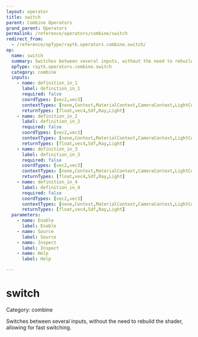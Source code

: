 ```yaml
---
layout: operator
title: switch
parent: Combine Operators
grand_parent: Operators
permalink: /reference/operators/combine/switch
redirect_from:
  - /reference/opType/raytk.operators.combine.switch/
op:
  name: switch
  summary: Switches between several inputs, without the need to rebuild the shader, allowing for fast switching.
  opType: raytk.operators.combine.switch
  category: combine
  inputs:
    - name: definition_in_1
      label: definition_in_1
      required: false
      coordTypes: [vec2,vec3]
      contextTypes: [none,Context,MaterialContext,CameraContext,LightContext]
      returnTypes: [float,vec4,Sdf,Ray,Light]
    - name: definition_in_2
      label: definition_in_2
      required: false
      coordTypes: [vec2,vec3]
      contextTypes: [none,Context,MaterialContext,CameraContext,LightContext]
      returnTypes: [float,vec4,Sdf,Ray,Light]
    - name: definition_in_3
      label: definition_in_3
      required: false
      coordTypes: [vec2,vec3]
      contextTypes: [none,Context,MaterialContext,CameraContext,LightContext]
      returnTypes: [float,vec4,Sdf,Ray,Light]
    - name: definition_in_4
      label: definition_in_4
      required: false
      coordTypes: [vec2,vec3]
      contextTypes: [none,Context,MaterialContext,CameraContext,LightContext]
      returnTypes: [float,vec4,Sdf,Ray,Light]
  parameters:
    - name: Enable
      label: Enable
    - name: Source
      label: Source
    - name: Inspect
      label: Inspect
    - name: Help
      label: Help

---
```


# switch

Category: combine



Switches between several inputs, without the need to rebuild the shader, allowing for fast switching.